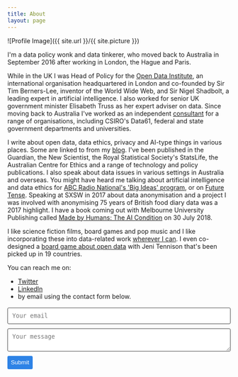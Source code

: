 ```yaml
---
title: About
layout: page
---
```

![Profile Image]({{ site.url }}/{{ site.picture }})

I'm a data policy wonk and data tinkerer, who moved back to Australia in September 2016 after working in London, the Hague and Paris.

While in the UK I was Head of Policy for the [Open Data Institute](https://theodi.org/), an international organisation headquartered in London and co-founded by Sir Tim Berners-Lee, inventor of the World Wide Web, and Sir Nigel Shadbolt, a leading expert in artificial intelligence. I also worked for senior UK government minister Elisabeth Truss as her expert adviser on data. Since moving back to Australia I've worked as an independent [consultant](http://ellenbroad.com/consulting) for a range of organisations, including CSIRO's Data61, federal and state government departments and universities.

I write about open data, data ethics, privacy and AI-type things in various places. Some are linked to from my [blog](http://ellenbroad.com/blog/). I've been published in the Guardian, the New Scientist, the Royal Statistical Society's StatsLife, the Australian Centre for Ethics and a range of technology and policy publications. I also speak about data issues in various settings in Australia and overseas. You might have heard me talking about artificial intelligence and data ethics for [ABC Radio National's 'Big Ideas' program](http://www.abc.net.au/radionational/programs/bigideas/ethical-machines/8738670), or on [Future Tense](http://www.abc.net.au/radionational/programs/futuretense/robots-and-ai/8804292). Speaking at SXSW in 2017 about data anonymisation and a project I was involved with anonymising 75 years of British food diary data was a 2017 highlight. I have a book coming out with Melbourne University Publishing called [Made by Humans: The AI Condition](https://www.mup.com.au/books/9780522873313-made-by-humans) on 30 July 2018.

I like science fiction films, board games and pop music and I like incorporating these into data-related work [wherever I can](https://twitter.com/peterkwells/status/609727042855268352?ref_src=twsrc%5Etfw). I even co-designed a [board game about open data](http://theodi.org/news/you-can-now-buy-your-own-copy-of-datopolis-the-open-data-board-game) with Jeni Tennison that's been picked up in 19 countries.

You can reach me on:

* [Twitter](https://twitter.com/ellenbroad)
* [LinkedIn](https://www.linkedin.com/in/ellen-broad-316b6732)
* by email using the contact form below.

<form method="POST" action="https://formspree.io/ellen@ellenbroad.com">
  <input type="email" name="email" placeholder="Your email">
  <textarea name="message" placeholder="Your message"></textarea>
  <input type="submit">
</form>

<style>
form input[type="email"], form textarea {
    width: 100%;
    vertical-align: middle;
    margin-top: 0.25em;
    margin-bottom: 0.5em;
    padding: 0.75em;
    font-family: monospace, sans-serif;
    font-weight: lighter;
    border-style: solid;
    border-color: #444;
    outline-color: #2e83e6;
    border-width: 1px;
    border-radius: 3px;
    transition: box-shadow .2s ease;
}

form input[type="submit"] {
    outline: none;
    color: white;
    background-color: #2e83e6;
    border-radius: 3px;
    padding: 0.5em;
    margin: 0.25em 0 0 0;
    border: 1px solid transparent;
    height: auto;
}
</style>
